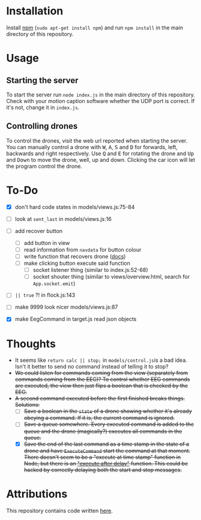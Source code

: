 Installation
============

Install [npm](https://www.npmjs.com/) (`sudo apt-get install npm`) and run
`npm install` in the main directory of this repository.


Usage
=====

Starting the server
-------------------

To start the server run `node index.js` in the main directory of this
repository. Check with your motion caption software whether the UDP port is
correct. If it's not, change it in `index.js`.

Controlling drones
------------------

To control the drones, visit the web url reported when starting the server. You
can manually control a drone with <kbd>W</kbd>, <kbd>A</kbd>, <kbd>S</kbd> and
<kbd>D</kbd> for forwards, left, backwards and right respectively. Use <kbd>Q</kbd>
and <kbd>E</kbd> for rotating the drone and <kbd>Up</kbd> and <kbd>Down</kbd>
to move the drone, well, up and down. Clicking the car icon will let the
program control the drone.


To-Do
=====
 - [X]  don't hard code states in models/views.js:75-84
 - [ ]  look at `sent_last` in models/views.js:16
 - [ ]  add recover button
     - [ ]  add button in view
     - [ ]  read information from `navdata` for button colour
     - [ ]  write function that recovers drone ([docs](https://www.npmjs.com/package/ar-drone#clientdisableemergency))
     - [ ]  make clicking button execute said function
         - [ ]  socket listener thing (similar to index.js:52-68)
         - [ ]  socket shouter thing (similar to views/overview.html, search for `App.socket.emit`)
 - [ ]  `|| true` ?! in flock.js:143
 - [ ]  make 9999 look nicer models/views.js:87
 - [X]  make EegCommand in target.js read json objects


Thoughts
========
 -  It seems like `return calc || stop;` in `models/control.js`is a bad idea.
    Isn't it better to send no command instead of telling it to stop?
 -  ~~We could listen for commands coming from the view (separately from commands
    coming from the EEG)? To control whether EEG commands are executed, the
    view then just flips a boolean that is checked by the EEG.~~
 -  ~~A second command executed before the first finished breaks things. Solutions:~~
     - [ ]  ~~Save a boolean in the `state` of a drone showing whether it's already
            obeying a command. If it is, the current command is ignored.~~
     - [ ]  ~~Save a queue somewhere. Every executed command is added to the
            queue and the drone (magically?) executes all commands in the
            queue.~~
     - [X]  ~~Save the end of the last command as a time stamp in the state of a
            drone and have `ExecuteCommand` start the command at that moment.
            There doesn't seem to be a "execute at time stamp" function in Node,
            but there is an
            ["execute after delay"](https://nodejs.org/api/timers.html#timers_settimeout_callback_delay_args)
            function. This could be hacked
            by correctly delaying both the start and stop messages.~~

Attributions
============

This repository contains code written [here](https://bitbucket.org/TimLeunissen/dn-droneshow).
